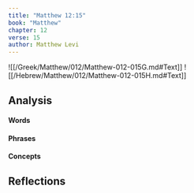 ```yaml
---
title: "Matthew 12:15"
book: "Matthew"
chapter: 12
verse: 15
author: Matthew Levi
---
```

![[/Greek/Matthew/012/Matthew-012-015G.md#Text]]
![[/Hebrew/Matthew/012/Matthew-012-015H.md#Text]]

## Analysis

#### Words

#### Phrases

#### Concepts

## Reflections

